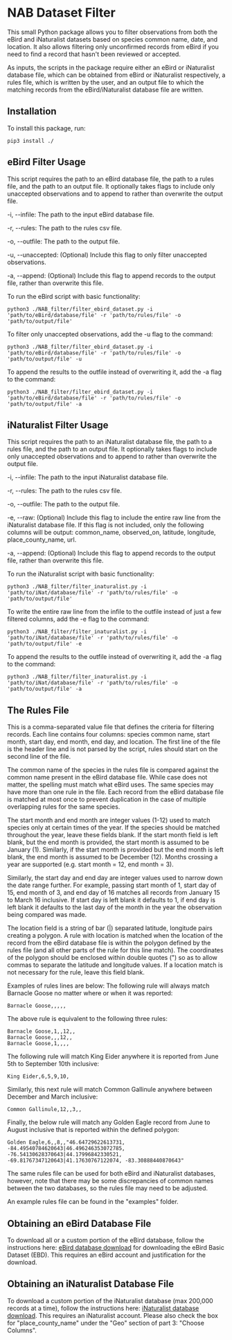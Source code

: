 # NAB Dataset Filter
This small Python package allows you to filter observations from both the eBird and iNaturalist datasets based on species common name, date, and location. It also allows filtering only unconfirmed records from eBird if you need to find a record that hasn't been reviewed or accepted.

As inputs, the scripts in the package require either an eBird or iNaturalist database file, which can be obtained from eBird or iNaturalist respectively, a rules file, which is written by the user, and an output file to which the matching records from the eBird/iNaturalist database file are written.

## Installation
To install this package, run:

    pip3 install ./

## eBird Filter Usage
This script requires the path to an eBird database file, the path to a rules file, and the path to an output file. It optionally takes flags to include only unaccepted observations and to append to rather than overwrite the output file.

-i, --infile: The path to the input eBird database file.

-r, --rules: The path to the rules csv file.

-o, --outfile: The path to the output file.

-u, --unaccepted: (Optional) Include this flag to only filter unaccepted observations.

-a, --append: (Optional) Include this flag to append records to the output file, rather than overwrite this file.

To run the eBird script with basic functionality:

    python3 ./NAB_filter/filter_ebird_dataset.py -i 'path/to/eBird/database/file' -r 'path/to/rules/file' -o 'path/to/output/file'

To filter only unaccepted observations, add the -u flag to the command:

    python3 ./NAB_filter/filter_ebird_dataset.py -i 'path/to/eBird/database/file' -r 'path/to/rules/file' -o 'path/to/output/file' -u

To append the results to the outfile instead of overwriting it, add the -a flag to the command:

    python3 ./NAB_filter/filter_ebird_dataset.py -i 'path/to/eBird/database/file' -r 'path/to/rules/file' -o 'path/to/output/file' -a

## iNaturalist Filter Usage
This script requires the path to an iNaturalist database file, the path to a rules file, and the path to an output file. It optionally takes flags to include only unaccepted observations and to append to rather than overwrite the output file.

-i, --infile: The path to the input iNaturalist database file.

-r, --rules: The path to the rules csv file.

-o, --outfile: The path to the output file.

-e, --raw: (Optional) Include this flag to include the entire raw line from the iNaturalist database file. If this flag is not included, only the following columns will be output: common_name, observed_on, latitude, longitude, place_county_name, url.

-a, --append: (Optional) Include this flag to append records to the output file, rather than overwrite this file.

To run the iNaturalist script with basic functionality:

    python3 ./NAB_filter/filter_inaturalist.py -i 'path/to/iNat/database/file' -r 'path/to/rules/file' -o 'path/to/output/file'

To write the entire raw line from the infile to the outfile instead of just a few filtered columns, add the -e flag to the command:

    python3 ./NAB_filter/filter_inaturalist.py -i 'path/to/iNat/database/file' -r 'path/to/rules/file' -o 'path/to/output/file' -e

To append the results to the outfile instead of overwriting it, add the -a flag to the command:

    python3 ./NAB_filter/filter_inaturalist.py -i 'path/to/iNat/database/file' -r 'path/to/rules/file' -o 'path/to/output/file' -a

 ## The Rules File
 This is a comma-separated value file that defines the criteria for filtering records. Each line contains four columns: species common name, start month, start day, end month, end day, and location. The first line of the file is the header line and is not parsed by the script, rules should start on the second line of the file.

The common name of the species in the rules file is compared against the common name present in the eBird database file. While case does not matter, the spelling must match what eBird uses. The same species may have more than one rule in the file. Each record from the eBird database file is matched at most once to prevent duplication in the case of multiple overlapping rules for the same species.

The start month and end month are integer values (1-12) used to match species only at certain times of the year. If the species should be matched throughout the year, leave these fields blank. If the start month field is left blank, but the end month is provided, the start month is assumed to be January (1). Similarly, if the start month is provided but the end month is left blank, the end month is assumed to be December (12). Months crossing a year are supported (e.g. start month = 12, end month = 3).

Similarly, the start day and end day are integer values used to narrow down the date range further. For example, passing start month of 1, start day of 15, end month of 3, and end day of 16 matches all records from January 15 to March 16 inclusive. If start day is left blank it defaults to 1, if end day is left blank it defaults to the last day of the month in the year the observation being compared was made.

The location field is a string of bar (|)  separated latitude, longitude pairs creating a polygon. A rule with location is matched when the location of the record from the eBird database file is within the polygon defined by the rules file (and all other parts of the rule for this line match). The coordinates of the polygon should be enclosed within double quotes (") so as to allow commas to separate the latitude and longitude values. If a location match is not necessary for the rule, leave this field blank.

Examples of rules lines are below:
The following rule will always match Barnacle Goose no matter where or when it was reported:

    Barnacle Goose,,,,,
The above rule is equivalent to the following three rules:

    Barnacle Goose,1,,12,,
    Barnacle Goose,,,12,,
    Barnacle Goose,1,,,,
The following rule will match King Eider anywhere it is reported from June 5th to September 10th inclusive:

    King Eider,6,5,9,10,
Similarly, this next rule will match Common Gallinule anywhere between December and March inclusive:

    Common Gallinule,12,,3,,
Finally, the below rule will match any Golden Eagle record from June to August inclusive that is reported within the defined polygon:

    Golden Eagle,6,,8,,"46.64729622613731, -84.49540784620643|46.496246353072785, -76.54130628370643|44.17996842330521, -69.81767347120643|41.17630767122074, -83.30888440870643"

The same rules file can be used for both eBird and iNaturalist databases, however, note that there may be some discrepancies of common names between the two databases, so the rules file may need to be adjusted.

An example rules file can be found in the "examples" folder.

## Obtaining an eBird Database File
To download all or a custom portion of the eBird database, follow the instructions here: [eBird database download](https://ebird.org/science/download-ebird-data-products) for downloading the eBird Basic Dataset (EBD). This requires an eBird account and justification for the download.

## Obtaining an iNaturalist Database File
To download a custom portion of the iNaturalist database (max 200,000 records at a time), follow the instructions here: [iNaturalist database download](https://www.inaturalist.org/observations/export). This requires an iNaturalist account. Please also check the box for "place_county_name" under the "Geo" section of part 3: "Choose Columns".